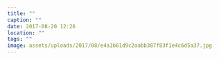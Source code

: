 ```yaml
---
title: ""
caption: ""
date: 2017-08-20 12:26
location: ""
tags: ""
image: assets/uploads/2017/08/e4a1b61d9c2aabb387f83f1e4c6d5a37.jpg
---
```

